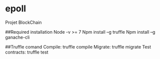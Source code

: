 # epoll
Projet BlockChain

##Required installation
Node -v >= 7
Npm install –g truffle
Npm install –g ganache-cli

##Truffle comand
Compile:        truffle compile
Migrate:        truffle migrate
Test contracts: truffle test
